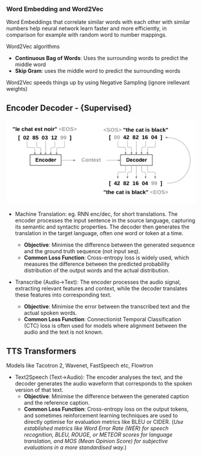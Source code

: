 ### Word Embedding and Word2Vec

Word Embeddings that correlate similar words with each other with similar numbers help neural network learn faster and more efficiently, in comparison for example with random word to number mappings.

Word2Vec algorithms
- **Continuous Bag of Words**: Uses the surrounding words to predict the middle word
- **Skip Gram**: uses the middle word to predict the surrounding words

Word2Vec speeds things up by using Negative Sampling (ignore irellevant weights)


## Encoder Decoder - {Supervised}
![](imgs/encdec.png)
- Machine Translation: eg. RNN enc/dec, for short  translations. The encoder processes the input sentence in the source language, capturing its semantic and syntactic properties. The decoder then generates the translation in the target language, often one word or token at a time.
	- **Objective**: Minimise the difference between the generated sequence and the ground truth sequence (not input seq).
	- **Common Loss Function**: Cross-entropy loss is widely used, which measures the difference between the predicted probability distribution of the output words and the actual distribution.

- Transcribe (Audio->Text): The encoder processes the audio signal, extracting relevant features and context, while the decoder translates these features into corresponding text.
	- **Objective**: Minimise the error between the transcribed text and the actual spoken words.
	- **Common Loss Function**: Connectionist Temporal Classification (CTC) loss is often used for models where alignment between the audio and the text is not known.




## TTS Transformers
Models like Tacotron 2, Wavenet, FastSpeech etc, Flowtron


- Text2Speech (Text->Audio): The encoder analyses the text, and the decoder generates the audio waveform that corresponds to the spoken version of that text.
	- **Objective**: Minimise the difference between the generated caption and the reference caption.
	- **Common Loss Function**: Cross-entropy loss on the output tokens, and sometimes reinforcement learning techniques are used to directly optimise for evaluation metrics like BLEU or CIDER. (*Use established metrics like Word Error Rate (WER) for speech recognition, BLEU, ROUGE, or METEOR scores for language translation, and MOS (Mean Opinion Score) for subjective evaluations in a more standardised way.*)